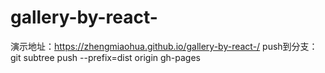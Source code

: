 # gallery-by-react-
演示地址：https://zhengmiaohua.github.io/gallery-by-react-/
push到分支：git subtree push --prefix=dist origin gh-pages

